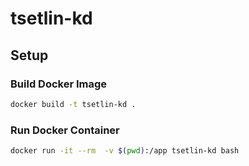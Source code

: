 # tsetlin-kd

## Setup

### Build Docker Image

```bash
docker build -t tsetlin-kd .
```

### Run Docker Container

```bash
docker run -it --rm  -v $(pwd):/app tsetlin-kd bash
```

